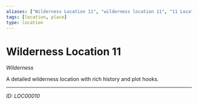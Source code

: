 ```yaml
---
aliases: ["Wilderness Location 11", "wilderness location 11", "11 Location Wilderness"]
tags: [location, place]
type: location
---
```


# Wilderness Location 11

*Wilderness*

A detailed wilderness location with rich history and plot hooks.

---
*ID: LOC00010*